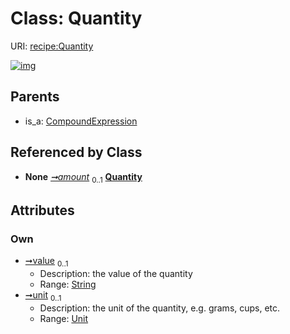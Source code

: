 
# Class: Quantity




URI: [recipe:Quantity](http://w3id.org/ontogpt/recipe/Quantity)


[![img](https://yuml.me/diagram/nofunky;dir:TB/class/[Unit],[Unit]<unit%200..1-%20[Quantity&#124;value:string%20%3F],[Ingredient]++-%20amount%200..1>[Quantity],[CompoundExpression]^-[Quantity],[Ingredient],[CompoundExpression])](https://yuml.me/diagram/nofunky;dir:TB/class/[Unit],[Unit]<unit%200..1-%20[Quantity&#124;value:string%20%3F],[Ingredient]++-%20amount%200..1>[Quantity],[CompoundExpression]^-[Quantity],[Ingredient],[CompoundExpression])

## Parents

 *  is_a: [CompoundExpression](CompoundExpression.md)

## Referenced by Class

 *  **None** *[➞amount](ingredient__amount.md)*  <sub>0..1</sub>  **[Quantity](Quantity.md)**

## Attributes


### Own

 * [➞value](quantity__value.md)  <sub>0..1</sub>
     * Description: the value of the quantity
     * Range: [String](types/String.md)
 * [➞unit](quantity__unit.md)  <sub>0..1</sub>
     * Description: the unit of the quantity, e.g. grams, cups, etc.
     * Range: [Unit](Unit.md)
